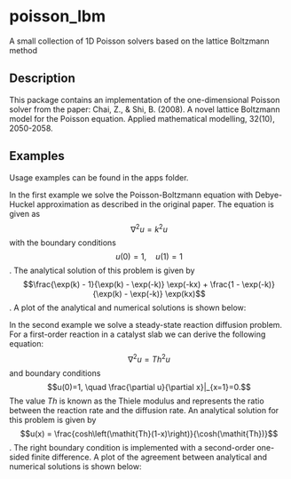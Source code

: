 # poisson_lbm

A small collection of 1D Poisson solvers based on the lattice Boltzmann method

## Description

This package contains an implementation of the one-dimensional Poisson solver from the paper: Chai, Z., & Shi, B. (2008). A novel lattice Boltzmann model for the Poisson equation. Applied mathematical modelling, 32(10), 2050-2058.

## Examples

Usage examples can be found in the apps folder.

In the first example we solve the Poisson-Boltzmann equation with Debye-Huckel approximation as described in the original paper. The equation is given as $$\nabla^2 u = k^2 u$$ with the boundary conditions $$u(0)=1, \quad u(1)=1$$. The analytical solution of this problem is given by $$\frac{\exp(k) - 1}{\exp(k) - \exp(-k)} \exp(-kx) + \frac{1 - \exp(-k)}{\exp(k) - \exp(-k)} \exp(kx)$$. A plot of the analytical and numerical solutions is shown below:

In the second example we solve a steady-state reaction diffusion problem. For a first-order reaction in a catalyst slab we can derive the following equation:
$$\nabla^2 u = \mathit{Th}^2 u$$ and boundary conditions $$u(0)=1, \quad \frac{\partial u}{\partial x}|_{x=1}=0.$$ The value $Th$ is known as the Thiele modulus and represents the ratio between the reaction rate and the diffusion rate. An analytical solution for this problem is given by $$u(x) = \frac{cosh\left(\mathit{Th}(1-x)\right)}{\cosh(\mathit{Th})}$$. The right boundary condition is implemented with a second-order one-sided finite difference. A plot of the agreement between analytical and numerical solutions is shown below: